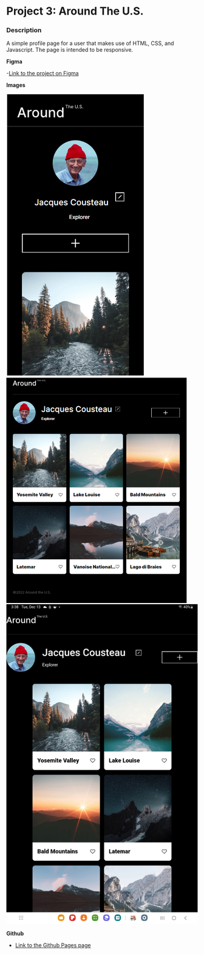 # Project 3: Around The U.S.

### Description

A simple profile page for a user that makes use of HTML, CSS, and Javascript. The page is intended to be responsive.

**Figma**

-[Link to the project on Figma](https://www.figma.com/file/ii4xxsJ0ghevUOcssTlHZv/Sprint-3%3A-Around-the-US?node-id=0%3A1)

**Images**

![screenshot of mobile resolution](./images/demo/mobile_screenshot.png)
![screenshot of desktop resolution](./images/demo/desktop_screenshot.png)
![screenshot of tablet resolution](./images/demo/tablet_screenshot.jpg)

**Github**

- [Link to the Github Pages page](https://sardonic0087.github.io/se_project_aroundtheus/)
